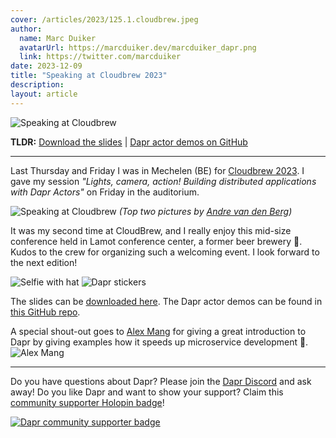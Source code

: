 ```yaml
---
cover: /articles/2023/125.1.cloudbrew.jpeg
author:
  name: Marc Duiker
  avatarUrl: https://marcduiker.dev/marcduiker_dapr.png
  link: https://twitter.com/marcduiker
date: 2023-12-09
title: "Speaking at Cloudbrew 2023"
description:
layout: article
---
```


![Speaking at Cloudbrew](/articles/2023/125.1.cloudbrew.jpeg)

**TLDR:** <a href="/articles/2023/125.cloudbrew-dapr-actors.pdf" target="_blank">Download the slides</a> | <a href="https://github.com/diagrid-labs/dapr-actor-demos" target="_blank">Dapr actor demos on GitHub</a>

---

Last Thursday and Friday I was in Mechelen (BE) for [Cloudbrew 2023](https://www.cloudbrew.be/). I gave my session _"Lights, camera, action! Building distributed applications with Dapr Actors"_ on Friday in the auditorium.

![Speaking at Cloudbrew](/articles/2023/125.2.cloudbrew.jpeg)
*(Top two pictures by [Andre van den Berg](https://twitter.com/aavdberg))*

It was my second time at CloudBrew, and I really enjoy this mid-size conference held in Lamot conference center, a former beer brewery 🍺. Kudos to the crew for organizing such a welcoming event. I look forward to the next edition!

![Selfie with hat](/articles/2023/125.3.cloudbrew.jpeg)
![Dapr stickers](/articles/2023/125.4.cloudbrew.jpeg)

The slides can be <a href="/articles/2023/125.cloudbrew-dapr-actors.pdf" target="_blank">downloaded here</a>. The Dapr actor demos can be found in [this GitHub repo](https://github.com/diagrid-labs/dapr-actor-demos).

A special shout-out goes to [Alex Mang](https://twitter.com/iamalexmang) for giving a great introduction to Dapr by giving examples how it speeds up microservice development 🚀.
![Alex Mang](/articles/2023/125.5.cloudbrew-alexmang.jpeg)

---

Do you have questions about Dapr? Please join the [Dapr Discord](https://bit.ly/dapr-discord) and ask away! Do you like Dapr and want to show your support? Claim this [community supporter Holopin badge](https://bit.ly/dapr-supporter)!

[![Dapr community supporter badge](/articles/2023/124.3.dapr-community-supporter.png)](https://bit.ly/dapr-supporter)